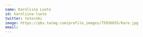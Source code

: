 ```yaml
---
name: Karoliina Luoto
id: karoliina-luoto
twitter: totoroki
image: https://pbs.twimg.com/profile_images/75936655/Karo.jpg
email:
---
```

